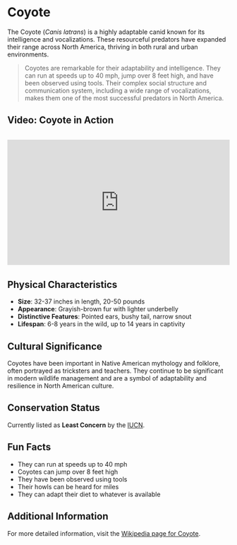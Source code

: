 # Coyote

The Coyote (*Canis latrans*) is a highly adaptable canid known for its intelligence and vocalizations. These resourceful predators have expanded their range across North America, thriving in both rural and urban environments.

> Coyotes are remarkable for their adaptability and intelligence. They can run at speeds up to 40 mph, jump over 8 feet high, and have been observed using tools. Their complex social structure and communication system, including a wide range of vocalizations, makes them one of the most successful predators in North America.

## Video: Coyote in Action
<div class="video-container" style="position: relative; padding-bottom: 56.25%; height: 0; overflow: hidden; max-width: 100%; margin: 2rem 0;">
    <iframe style="position: absolute; top: 0; left: 0; width: 100%; height: 100%;" 
            src="https://www.youtube.com/embed/nnyaNATWHeg" 
            title="Coyote in Action" 
            frameborder="0" 
            allow="accelerometer; autoplay; clipboard-write; encrypted-media; gyroscope; picture-in-picture" 
            allowfullscreen>
    </iframe>
</div>

## Physical Characteristics

- **Size**: 32-37 inches in length, 20-50 pounds
- **Appearance**: Grayish-brown fur with lighter underbelly
- **Distinctive Features**: Pointed ears, bushy tail, narrow snout
- **Lifespan**: 6-8 years in the wild, up to 14 years in captivity

## Cultural Significance
Coyotes have been important in Native American mythology and folklore, often portrayed as tricksters and teachers. They continue to be significant in modern wildlife management and are a symbol of adaptability and resilience in North American culture.

## Conservation Status
Currently listed as **Least Concern** by the [IUCN](https://www.iucnredlist.org/species/3745/163508579).

## Fun Facts
- They can run at speeds up to 40 mph
- Coyotes can jump over 8 feet high
- They have been observed using tools
- Their howls can be heard for miles
- They can adapt their diet to whatever is available

## Additional Information
For more detailed information, visit the [Wikipedia page for Coyote](https://en.wikipedia.org/wiki/Coyote). 